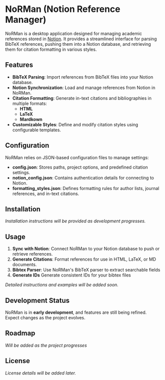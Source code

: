 # NoRMan (Notion Reference Manager)

NoRMan is a desktop application designed for managing academic references stored in [Notion](https://www.notion.so/). It provides a streamlined interface for parsing BibTeX references, pushing them into a Notion database, and retrieving them for citation formatting in various styles.

## Features

- **BibTeX Parsing**: Import references from BibTeX files into your Notion database.
- **Notion Synchronization**: Load and manage references from Notion in NoRMan.
- **Citation Formatting**: Generate in-text citations and bibliographies in multiple formats:
  - **HTML**
  - **LaTeX**
  - **Mardkown**
- **Customizable Styles**: Define and modify citation styles using configurable templates.

## Configuration

NoRMan relies on JSON-based configuration files to manage settings:

- **config.json**: Stores paths, project options, and predefined citation settings.
- **notion_config.json**: Contains authentication details for connecting to Notion.
- **formatting_styles.json**: Defines formatting rules for author lists, journal references, and in-text citations.

## Installation

*Installation instructions will be provided as development progresses.*

## Usage

1. **Sync with Notion**: Connect NoRMan to your Notion database to push or retrieve references.
2. **Generate Citations**: Format references for use in HTML, LaTeX, or MD documents.
3. **Bibtex Parser**: Use NoRMan's BibTeX parser to extract searchable fields
4. **Generate IDs** Generate consistent IDs for your bibtex files

*Detailed instructions and examples will be added soon.*

## Development Status

NoRMan is in **early development**, and features are still being refined. Expect changes as the project evolves.

<!-- ## Contributing

Contributions are welcome! If you have suggestions for features or improvements, feel free to open issues or submit pull requests.
-->

## Roadmap

*Will be added as the project progresses*

## License

*License details will be added later.*
